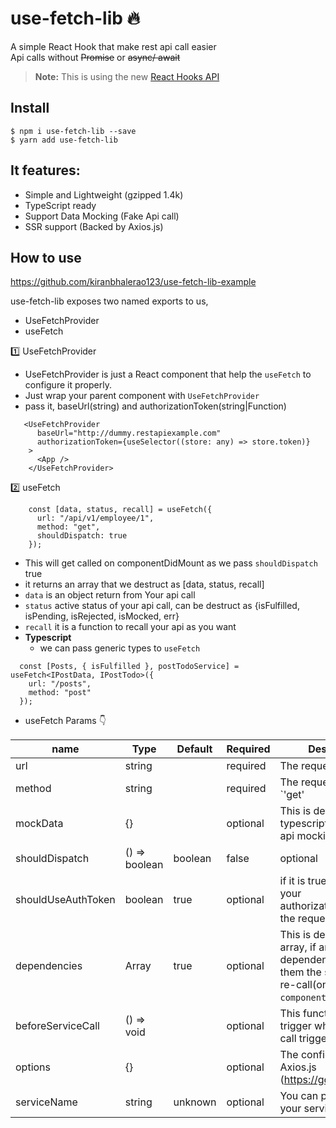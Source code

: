 # use-fetch-lib 🔥

A simple React Hook that make rest api call easier\
Api calls without ~~Promise~~ or ~~async/ await~~

> **Note:** This is using the new [React Hooks API](https://reactjs.org/docs/hooks-intro.html)

## Install

```
$ npm i use-fetch-lib --save
$ yarn add use-fetch-lib
```

## It features:

- Simple and Lightweight (gzipped 1.4k)
- TypeScript ready
- Support Data Mocking (Fake Api call)
- SSR support (Backed by Axios.js)

## How to use

https://github.com/kiranbhalerao123/use-fetch-lib-example

use-fetch-lib exposes two named exports to us,

- UseFetchProvider
- useFetch

1️⃣ UseFetchProvider

- UseFetchProvider is just a React component that help the `useFetch` to configure it properly.
- Just wrap your parent component with `UseFetchProvider`
- pass it, baseUrl(string) and authorizationToken(string|Function)

```
   <UseFetchProvider
      baseUrl="http://dummy.restapiexample.com"
      authorizationToken={useSelector((store: any) => store.token)}
    >
      <App />
    </UseFetchProvider>
```

2️⃣ useFetch

```
    const [data, status, recall] = useFetch({
      url: "/api/v1/employee/1",
      method: "get",
      shouldDispatch: true
    });
```

- This will get called on componentDidMount as we pass `shouldDispatch` true
- it returns an array that we destruct as [data, status, recall]
- `data` is an object return from Your api call
- `status` active status of your api call, can be destruct as {isFulfilled, isPending, isRejected, isMocked, err}
- `recall` it is a function to recall your api as you want
- **Typescript**
  - we can pass generic types to `useFetch`

```
  const [Posts, { isFulfilled }, postTodoService] = useFetch<IPostData, IPostTodo>({
    url: "/posts",
    method: "post"
  });
```

- useFetch Params 👇

| name               | Type          | Default | Required | Description                                                                                                        |
| ------------------ | ------------- | ------- | -------- | ------------------------------------------------------------------------------------------------------------------ |
| url                | string        |         | required | The request URL                                                                                                    |
| method             | string        |         | required | The request method `'get' | 'delete' | 'post' | 'put'`                                                             |
| mockData           | {}            |         | optional | This is default data for typescript types and api mocking                                                          |
| shouldDispatch     | () => boolean | boolean | false    | optional                                                                                                           | The conditions for auto run the service(on `componentDidMount`) |
| shouldUseAuthToken | boolean       | true    | optional | if it is true it will send your authorizationToken with the request                                                |
| dependencies       | Array<any>    | true    | optional | This is dependencies array, if any of dependency get update them the service will re-call(on `componentDidUpdate`) |
| beforeServiceCall  | () => void    |         | optional | This function will trigger when the api call triggers                                                              |
| options            | {}            |         | optional | The config options of Axios.js (https://goo.gl/UPLqaK)                                                             |
| serviceName        | string        | unknown | optional | You can pass name to your service                                                                                  |
